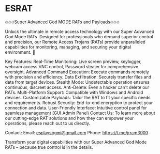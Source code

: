 # ESRAT
🔥🔥🔥Super Advanced God MODE RATs and Payloads🔥🔥🔥

Unlock the ultimate in remote access technology with our Super Advanced God Mode RATs. Designed for professionals who demand superior control and precision, our Remote Access Trojans (RATs) provide unparalleled capabilities for monitoring, managing, and securing your digital environment. 🙊

Key Features:
Real-Time Monitoring: Live screen preview, keylogger, webcam access VNC control, Password stealer for comprehensive oversight.
Advanced Command Execution: Execute commands remotely with precision and efficiency.
Data Exfiltration: Securely transfer files and data from target devices.
Stealth Mode: Undetectable operation ensures continuous, discreet access.
Anti-Delete: Even a hacker can't delete our RATs.
Multi-Platform Support: Compatible with Windows and Android devices.
Customizable Payloads: Tailor the RAT to fit your specific needs and requirements.
Robust Security: End-to-end encryption to protect your connection and data.
User-Friendly Interface: Intuitive control panel for seamless management (GUI Admin Panel)
Contact Us:
To learn more about our cutting-edge RAT solutions and how they can empower your operations, please reach out to us directly.

Contact:
Email: esplaysbgmi@gmail.com
Phone: https://t.me/jrram3000

Transform your digital capabilities with our Super Advanced God Mode RATs – because true control is in the details.
